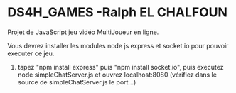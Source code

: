 # DS4H_GAMES -Ralph EL CHALFOUN

Projet de JavaScript jeu vidéo MultiJoueur en ligne.



Vous devrez installer les modules node js express et socket.io pour pouvoir executer ce jeu. 
1) tapez "npm install express" puis "npm install socket.io", puis executez node simpleChatServer.js et ouvrez localhost:8080 (vérifiez dans le source de simpleChatServer.js le port...)
